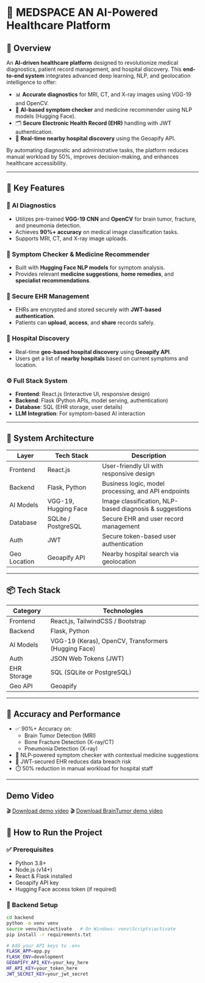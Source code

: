 # 🏥 MEDSPACE AN AI-Powered Healthcare Platform

## 🚀 Overview

An **AI-driven healthcare platform** designed to revolutionize medical diagnostics, patient record management, and hospital discovery. This **end-to-end system** integrates advanced deep learning, NLP, and geolocation intelligence to offer:

- 📊 **Accurate diagnostics** for MRI, CT, and X-ray images using VGG-19 and OpenCV.
- 🤖 **AI-based symptom checker** and medicine recommender using NLP models (Hugging Face).
- 🗂️ **Secure Electronic Health Record (EHR)** handling with JWT authentication.
- 📍 **Real-time nearby hospital discovery** using the Geoapify API.

By automating diagnostic and administrative tasks, the platform reduces manual workload by 50%, improves decision-making, and enhances healthcare accessibility.

---

## 🌟 Key Features

### 🧠 AI Diagnostics
- Utilizes pre-trained **VGG-19 CNN** and **OpenCV** for brain tumor, fracture, and pneumonia detection.
- Achieves **90%+ accuracy** on medical image classification tasks.
- Supports MRI, CT, and X-ray image uploads.

### 💬 Symptom Checker & Medicine Recommender
- Built with **Hugging Face NLP models** for symptom analysis.
- Provides relevant **medicine suggestions**, **home remedies**, and **specialist recommendations**.

### 🔐 Secure EHR Management
- EHRs are encrypted and stored securely with **JWT-based authentication**.
- Patients can **upload**, **access**, and **share** records safely.

### 🏥 Hospital Discovery
- Real-time **geo-based hospital discovery** using **Geoapify API**.
- Users get a list of **nearby hospitals** based on current symptoms and location.

### ⚙️ Full Stack System
- **Frontend**: React.js (Interactive UI, responsive design)
- **Backend**: Flask (Python APIs, model serving, authentication)
- **Database**: SQL (EHR storage, user details)
- **LLM Integration**: For symptom-based AI interaction

---

## 🧩 System Architecture

| Layer        | Tech Stack               | Description                                              |
|--------------|--------------------------|----------------------------------------------------------|
| Frontend     | React.js                 | User-friendly UI with responsive design                  |
| Backend      | Flask, Python            | Business logic, model processing, and API endpoints      |
| AI Models    | VGG-19, Hugging Face     | Image classification, NLP-based diagnosis & suggestions  |
| Database     | SQLite / PostgreSQL      | Secure EHR and user record management                    |
| Auth         | JWT                      | Secure token-based user authentication                   |
| Geo Location | Geoapify API             | Nearby hospital search via geolocation                   |

---

## 📦 Tech Stack

| Category         | Technologies                                      |
|------------------|---------------------------------------------------|
| Frontend         | React.js, TailwindCSS / Bootstrap                 |
| Backend          | Flask, Python                                     |
| AI Models        | VGG-19 (Keras), OpenCV, Transformers (Hugging Face) |
| Auth             | JSON Web Tokens (JWT)                             |
| EHR Storage      | SQL (SQLite or PostgreSQL)                        |
| Geo API          | Geoapify                                          |

---

## 🧪 Accuracy and Performance

- ✅ 90%+ Accuracy on:
  - Brain Tumor Detection (MRI)
  - Bone Fracture Detection (X-ray/CT)
  - Pneumonia Detection (X-ray)
- 🧠 NLP-powered symptom checker with contextual medicine suggestions
- 🔐 JWT-secured EHR reduces data breach risk
- ⏱️ 50% reduction in manual workload for hospital staff

---
## Demo Video
🎬 [Download demo video](https://github.com/V1shnuviswa/MEDSPACE-A-Healthcare-Ecosystem/blob/9d0a2e6d11e353d0d76eea6247b1d1cfdabbc4a8/demo%20video.mp4)
🎬 [Download BrainTumor demo video](https://github.com/V1shnuviswa/MEDSPACE-A-Healthcare-Ecosystem/blob/219d7d072b8edfe8126017f3382c60b628fc95e3/BrainTumorvid.mp4)

## 🚀 How to Run the Project

### ✅ Prerequisites
- Python 3.8+
- Node.js (v14+)
- React & Flask installed
- Geoapify API key
- Hugging Face access token (if required)

### 📁 Backend Setup

```bash
cd backend
python -m venv venv
source venv/bin/activate   # On Windows: venv\Scripts\activate
pip install -r requirements.txt

# Add your API keys to .env
FLASK_APP=app.py
FLASK_ENV=development
GEOAPIFY_API_KEY=your_key_here
HF_API_KEY=your_token_here
JWT_SECRET_KEY=your_jwt_secret

